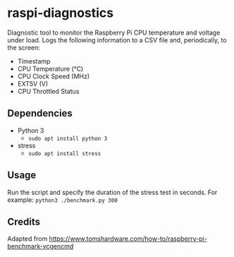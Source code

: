 # raspi-diagnostics

Diagnostic tool to monitor the Raspberry Pi CPU temperature and voltage under load. Logs the following information to a CSV file and, periodically, to the screen:
* Timestamp
* CPU Temperature (°C)
* CPU Clock Speed (MHz)
* EXT5V (V)
* CPU Throttled Status

Dependencies
---
* Python 3
	* `sudo apt install python 3`
* stress
	* `sudo apt install stress`

Usage
---
Run the script and specify the duration of the stress test in seconds. For example: `python3 ./benchmark.py 300`


Credits
---
Adapted from https://www.tomshardware.com/how-to/raspberry-pi-benchmark-vcgencmd